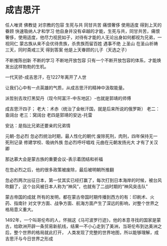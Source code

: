 # 成吉思汗

任人唯贤
佛教徒
对宗教的包容
生死与共
同甘共苦
痛恨奢侈
使用适度
得到上天的眷顾
快速吸纳人才和学习
他自身并没有卓越的才能，生死与共，同甘共苦，痛恨奢侈，使用适度，他尽力视民如子，对待有才能的人无论出身如何都视为兄弟，一视同仁
蒙古族从来不会优待贵族，杀贵族而留百姓
遇事不绝 上圣山 在圣山祈祷三天，同时斋戒三天 得到答案 他是上天眷顾的儿子（天选之子）

不断推陈创新
不断的学习
不断地开放包容
只有一个不断开放包容的体系，才能焕发出这样勃勃的生机。

一代天骄-成吉思汗，在1227年离开了人世

让我们心中有一点英雄的气质，从成吉思汗的精神中汲取能量。

派哲别去攻打黑契丹（现今阿富汗-中东地区）-也就是郭靖的师傅

成吉思汗四子；
老大：术赤（统治了金帐汗国，就是后来所说的俄罗斯）
老二：查阔台
老三：窝阔台
老四是郭靖的安达-托雷

安达：是指比兄弟还要亲的兄弟情

元朝-忽必烈
忽必烈统治时期，最人性化的朝代
废除死刑，肉刑，四年保持无一死刑记录
修建学校、吸纳外族
忽必烈呼吁唱戏
元曲在元朝发扬光大
才有了关汉卿

那达慕大会是蒙古族的重要会议-表示着团结和祈福

在忽必烈之后，他的很多政策被废除，最后被明朝所推翻

忽必烈两次出征日本，第一仗其实已经打赢了，每次打到日本海岸的时候，被台风吹翻了，这个台风被日本人称为“神风”，也就有了二战时期的“神风突击队”

蒙古帝国的成就
所有的发明，都在蒙古帝国时期传播到西方的有：印刷术、火药、指南针
对文字方面、战争方面、航海方面产生了深远的影响，对整个世界之格局意义重大。

1492年，一个叫哥伦布的人，怀揣这《马可波罗行迹》，他的本意寻找的国家是蒙古，给欧洲开辟一条贸易新航线，结果一不小心走到了美洲，当哥伦布到达美洲之后，整个世界的格局就此打开，
人类发现了完整的世界地图，所以能够理解，成吉思汗与今日世界之形成